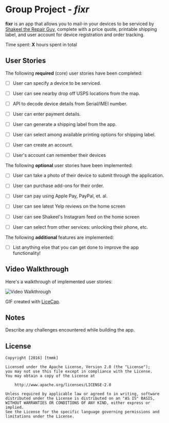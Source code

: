 # Group Project - *fixr*

**fixr** is an app that allows you to mail-in your devices to be serviced by [Shakeel the Repair Guy](www.yelp.com/biz/shakeel-the-iphone-repair-guy-south-san-francisco-2), complete with a price quote, printable shipping label, and user account for device registration and order tracking.


Time spent: **X** hours spent in total

## User Stories

The following **required** (core) user stories have been completed:

- [ ] User can specify a device to be serviced.
- [ ] User can see nearby drop off USPS locations from the map.
- [ ] API to decode device details from Serial/IMEI number.
- [ ] User can enter payment details.
- [ ] User can generate a shipping label from the app.
- [ ] User can select among available printing options for shipping label.
- [ ] User can create an account.
- [ ] User's account can remember their devices


The following **optional** user stories have been implemented:

- [ ] User can take a photo of their device to submit through the application.
- [ ] User can purchase add-ons for their order.
- [ ] User can pay using Apple Pay, PayPal, et. al.
- [ ] User can see latest Yelp reviews on the home screen
- [ ] User can see Shakeel's Instagram feed on the home screen
- [ ] User can select from other services: unlocking their phone, etc.


The following **additional** features are implemented:

- [ ] List anything else that you can get done to improve the app functionality!


## Video Walkthrough 

Here's a walkthrough of implemented user stories:

<img src='http://i.imgur.com/link/to/your/gif/file.gif' title='Video Walkthrough' width='' alt='Video Walkthrough' />

GIF created with [LiceCap](http://www.cockos.com/licecap/).

## Notes

Describe any challenges encountered while building the app.

## License

    Copyright [2016] [tmmk]

    Licensed under the Apache License, Version 2.0 (the "License");
    you may not use this file except in compliance with the License.
    You may obtain a copy of the License at

        http://www.apache.org/licenses/LICENSE-2.0

    Unless required by applicable law or agreed to in writing, software
    distributed under the License is distributed on an "AS IS" BASIS,
    WITHOUT WARRANTIES OR CONDITIONS OF ANY KIND, either express or implied.
    See the License for the specific language governing permissions and
    limitations under the License.
